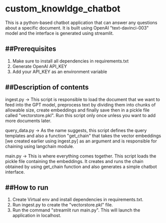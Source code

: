 # custom_knowldge_chatbot

This is a python-based chatbot application that can answer any questions about a specific document. It is built using OpenAI "text-davinci-003" model and the interface is generated using streamlit. 

## ##Prerequisites
1. Make sure to install all dependencies in requirements.txt
2. Generate OpenAI API_KEY
3. Add your API_KEY as an environment variable

## ##Description of contents

ingest.py -> This script is responsible to load the document that we want to feed into the GPT model, preprocess text by dividing them into chunks of allowable size, create embeddings and finally save then in 
a pickle file called "vectorstore.pkl". Run this script only once unless you want to add more documents later.

query_data.py -> As the name suggests, this script defines the query templates and also a function "get_chain" that takes the vector embeddings [we created earlier using ingest.py] as an argument and is responsible for chaining using langchain module.

main.py -> This is where everything comes together. This script loads the pickle file containing the embeddings. It creates and runs the chain obtained by using get_chain function and also generates a simple chatbot interface.

## ##How to run 
1. Create Virtual env and install dependencies in requirements.txt. 
2. Run ingest.py to create the "vectorstore.pkl" file.
3. Run the command "streamlit run main.py". This will launch the application in localhost.
